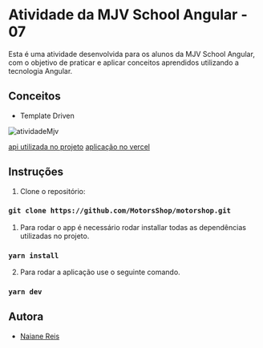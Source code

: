 # Atividade da MJV School Angular - 07

Esta é uma atividade desenvolvida para os alunos da MJV School Angular, com o objetivo de praticar e aplicar conceitos aprendidos utilizando a tecnologia Angular.

## Conceitos
- Template Driven

![atividadeMjv](https://user-images.githubusercontent.com/100942719/228393223-0cb971ac-d013-499e-9e7b-4abf77ac5ac3.png)

[api utilizada no projeto](https://github.com/MJV-angular/api-projeto-final) 
[aplicação no vercel](https://atividade-semana07-naianereis.vercel.app/)

## Instruções

1. Clone o repositório:
   
### `git clone https://github.com/MotorsShop/motorshop.git` 

1. Para rodar o app é necessário rodar installar todas as dependências utilizadas no projeto.
   
### `yarn install`

2. Para rodar a aplicação use o seguinte comando.
### `yarn dev`
           


## Autora
- [Naiane Reis](https://github.com/NaianeReis27)
